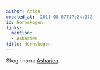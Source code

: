 ```yaml
---
author: Anton
created_at: '2011-08-07T17:24:17Z'
id: Hornskogen
links:
  mention:
  - Asharien
title: Hornskogen
---
```


Skog i norra [Asharien].

  [Asharien]: Asharien
